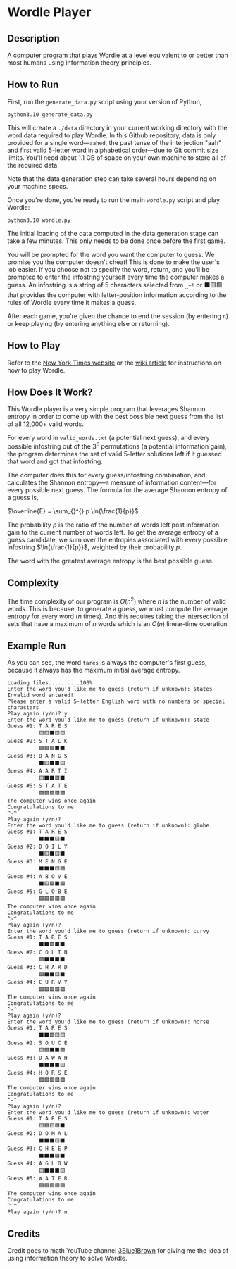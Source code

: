 # Wordle Player

## Description
A computer program that plays Wordle at a level equivalent to or better than most humans using information theory principles.

## How to Run

First, run the `generate_data.py` script using your version of Python,

```
python3.10 generate_data.py
```

This will create a `./data` directory in your current working directory with the word data required to play Wordle. In this Github repository, data is only provided for a single word—`aahed`, the past tense of the interjection "aah" and first valid 5-letter word in alphabetical order—due to Git commit size limits. You'll need about 1.1 GB of space on your own machine to store all of the required data.

Note that the data generation step can take several hours depending on your machine specs.

Once you're done, you're ready to run the main `wordle.py` script and play Wordle:

```
python3.10 wordle.py
```

The initial loading of the data computed in the data generation stage can take a few minutes. This only needs to be done once before the first game.

You will be prompted for the word you want the computer to guess. We promise you the computer doesn't cheat! This is done to make the user's job easier.  If you choose not to specify the word, return, and you'll be prompted to enter the infostring yourself every time the computer makes a guess. An infostring is a string of 5 characters selected from `_~!` or ⬛🟨🟩 that provides the computer with letter-position information according to the rules of Wordle every time it makes a guess.

After each game, you're given the chance to end the session (by entering `n`) or keep playing (by entering anything else or returning).

## How to Play

Refer to the [New York Times website](https://www.nytimes.com/games/wordle/index.html) or the [wiki article](https://en.wikipedia.org/wiki/Wordle) for instructions on how to play Wordle.

## How Does It Work?

This Wordle player is a very simple program that leverages Shannon entropy in order to come up with the best possible next guess from the list of all 12,000+ valid words.

For every word in `valid_words.txt` (a potential next guess), and every possible infostring out of the $3^5$ permutations (a potential information gain), the program determines the set of valid 5-letter solutions left if it guessed that word and got that infostring.

The computer does this for every guess/infostring combination, and calculates the Shannon entropy—a measure of information content—for every possible next guess. The formula for the average Shannon entropy of a guess is,

$\overline{E} = \sum_{}^{} p \ln{\frac{1}{p}}$

The probability $p$ is the ratio of the number of words left post information gain to the current number of words left. To get the average entropy of a guess candidate, we sum over the entropies associated with every possible infostring $\ln{\frac{1}{p}}$, weighted by their probability $p$.

The word with the greatest average entropy is the best possible guess.

## Complexity

The time complexity of our program is $O(n^2)$ where $n$ is the number of valid words.
This is because, to generate a guess, we must compute the average entropy for every word ($n$ times). And this requires taking the intersection of sets that have a maximum of $n$ words which is an $O(n)$ linear-time operation.

## Example Run

As you can see, the word `tares` is always the computer's first guess, because it always has the maximum initial average entropy. 

```
Loading files..........100%
Enter the word you'd like me to guess (return if unknown): states
Invalid word entered!
Please enter a valid 5-letter English word with no numbers or special characters
Play again (y/n)? y
Enter the word you'd like me to guess (return if unknown): state
Guess #1: T A R E S   
          🟨🟨⬛🟨🟨
Guess #2: S T A L K   
          🟩🟩🟩⬛⬛
Guess #3: D A N G S   
          ⬛🟨⬛⬛🟨
Guess #4: A A R T I   
          🟨⬛⬛🟩⬛
Guess #5: S T A T E
          🟩🟩🟩🟩🟩
The computer wins once again
Congratulations to me
^-^
Play again (y/n)? 
Enter the word you'd like me to guess (return if unknown): globe
Guess #1: T A R E S   
          ⬛⬛⬛🟨⬛
Guess #2: D O I L Y   
          ⬛🟨⬛🟨⬛
Guess #3: M E N G E   
          ⬛⬛⬛🟨🟩
Guess #4: A B O V E   
          ⬛🟨🟩⬛🟩
Guess #5: G L O B E
          🟩🟩🟩🟩🟩
The computer wins once again
Congratulations to me
^-^
Play again (y/n)? 
Enter the word you'd like me to guess (return if unknown): curvy
Guess #1: T A R E S   
          ⬛⬛🟩⬛⬛
Guess #2: C O L I N   
          🟩⬛⬛⬛⬛
Guess #3: C H A R D   
          🟩⬛⬛🟨⬛
Guess #4: C U R V Y
          🟩🟩🟩🟩🟩
The computer wins once again
Congratulations to me
^-^
Play again (y/n)?
Enter the word you'd like me to guess (return if unknown): horse
Guess #1: T A R E S   
          ⬛⬛🟩🟨🟨
Guess #2: S O U C E   
          🟨🟩⬛⬛🟩
Guess #3: D A W A H   
          ⬛⬛⬛⬛🟨
Guess #4: H O R S E
          🟩🟩🟩🟩🟩
The computer wins once again
Congratulations to me
^-^
Play again (y/n)? 
Enter the word you'd like me to guess (return if unknown): water
Guess #1: T A R E S   
          🟨🟩🟨🟩⬛
Guess #2: D O M A L   
          ⬛⬛⬛🟨⬛
Guess #3: C H E E P   
          ⬛⬛⬛🟩⬛
Guess #4: A G L O W   
          🟨⬛⬛⬛🟨
Guess #5: W A T E R
          🟩🟩🟩🟩🟩
The computer wins once again
Congratulations to me
^-^
Play again (y/n)? n
```

## Credits

Credit goes to math YouTube channel [3Blue1Brown](https://www.youtube.com/@3blue1brown) for giving me the idea of using information theory to solve Wordle.

